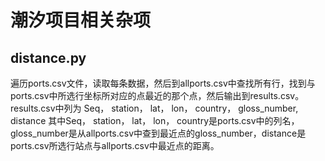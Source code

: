 # 潮汐项目相关杂项

## distance.py

遍历ports.csv文件，读取每条数据，然后到allports.csv中查找所有行，找到与ports.csv中所选行坐标所对应的点最近的那个点，然后输出到results.csv。results.csv中列为
Seq， station， lat， lon， country， gloss_number, distance
其中Seq， station， lat， lon， country是ports.csv中的列名，gloss_number是从allports.csv中查到最近点的gloss_number，distance是ports.csv所选行站点与allports.csv中最近点的距离。
